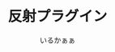 ---
title: 反射プラグイン
description: 指定範囲内で反射しながら移動アニメーションする映像エフェクトです
author: いるかぁぁ
date:
keywords: [""]
category: [""]
---